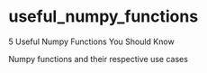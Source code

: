 # useful_numpy_functions
5 Useful Numpy Functions You Should Know

Numpy functions and their respective use cases
